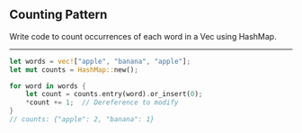 ## Counting Pattern

Write code to count occurrences of each word in a Vec using HashMap.

---

```rust
let words = vec!["apple", "banana", "apple"];
let mut counts = HashMap::new();

for word in words {
    let count = counts.entry(word).or_insert(0);
    *count += 1;  // Dereference to modify
}
// counts: {"apple": 2, "banana": 1}
```

